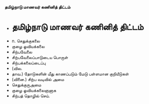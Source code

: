 **தமிழ்நாடு மாணவர் கணினித் திட்டம்**
- # தமிழ்நாடு மாணவர் கணினித் திட்டம்
- n. செதுக்குகலை
- குழை ஓவியக்கலை
- சிற்பவேலை
- சிற்பவேலைப்பாடுடைய பொருள்
- சிற்பக்கலைப்டைப்பு
- (வில.
- தாவ.) தோடுகளின் மீது காணப்படும் மேடு பள்ளமான குறியீடுகள்
- (வினை.) சிற்ப வடிவில் அமை
- செதுக்குருஅமை
- குழை ஓவியக்கலைஞனாக
- சிற்பத் தொழில் செய்.


